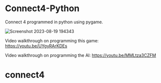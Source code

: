 # Connect4-Python
Connect 4 programmed in python using pygame.


![Screenshot 2023-08-19 194343](https://github.com/meetshaks/connect4/assets/98010607/067f780b-8b82-4489-b538-7ca24091d0ad)

Video walkthrough on programming this game: https://youtu.be/UYgyRArKDEs

Video walkthrough on programming the AI: https://youtu.be/MMLtza3CZFM
# connect4
